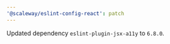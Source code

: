 ```yaml
---
'@scaleway/eslint-config-react': patch
---
```


Updated dependency `eslint-plugin-jsx-a11y` to `6.8.0`.
